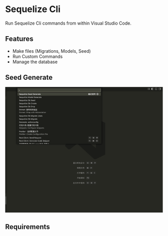 # Sequelize Cli

Run Sequelize Cli commands from within Visual Studio Code.

## Features

- Make files (Migrations, Models, Seed)
- Run Custom Commands
- Manage the database

## Seed Generate

![Seed Generate](./seed.gif)

## Requirements
